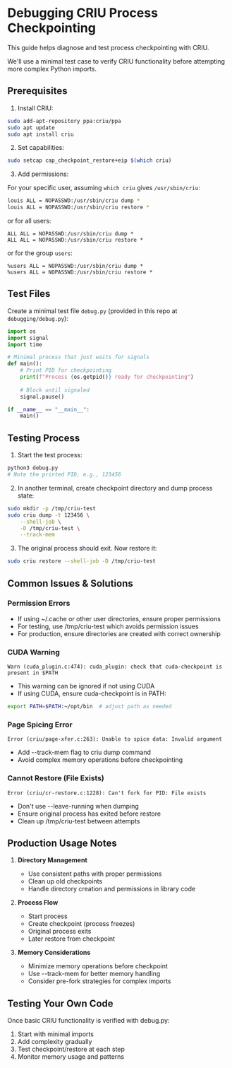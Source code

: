 # Debugging CRIU Process Checkpointing

This guide helps diagnose and test process checkpointing with CRIU.

We'll use a minimal test case to verify CRIU functionality before attempting more complex Python imports.

## Prerequisites

1. Install CRIU:
```bash
sudo add-apt-repository ppa:criu/ppa
sudo apt update
sudo apt install criu
```

2. Set capabilities:
```bash
sudo setcap cap_checkpoint_restore+eip $(which criu)
```

3. Add permissions:

For your specific user, assuming `which criu` gives `/usr/sbin/criu`:

```bash
louis ALL = NOPASSWD:/usr/sbin/criu dump *
louis ALL = NOPASSWD:/usr/sbin/criu restore *
```

or for all users:

```
ALL ALL = NOPASSWD:/usr/sbin/criu dump *
ALL ALL = NOPASSWD:/usr/sbin/criu restore *
```

or for the group `users`:

```
%users ALL = NOPASSWD:/usr/sbin/criu dump *
%users ALL = NOPASSWD:/usr/sbin/criu restore *
```

## Test Files

Create a minimal test file `debug.py` (provided in this repo at `debugging/debug.py`):

```python
import os
import signal
import time

# Minimal process that just waits for signals
def main():
    # Print PID for checkpointing
    print(f"Process {os.getpid()} ready for checkpointing")
    
    # Block until signaled
    signal.pause()

if __name__ == "__main__":
    main()
```

## Testing Process

1. Start the test process:
```bash
python3 debug.py
# Note the printed PID, e.g., 123456
```

2. In another terminal, create checkpoint directory and dump process state:
```bash
sudo mkdir -p /tmp/criu-test
sudo criu dump -t 123456 \
    --shell-job \
    -D /tmp/criu-test \
    --track-mem
```

3. The original process should exit. Now restore it:
```bash
sudo criu restore --shell-job -D /tmp/criu-test
```

## Common Issues & Solutions

### Permission Errors
- If using ~/.cache or other user directories, ensure proper permissions
- For testing, use /tmp/criu-test which avoids permission issues
- For production, ensure directories are created with correct ownership

### CUDA Warning
```
Warn (cuda_plugin.c:474): cuda_plugin: check that cuda-checkpoint is present in $PATH
```
- This warning can be ignored if not using CUDA
- If using CUDA, ensure cuda-checkpoint is in PATH:
```bash
export PATH=$PATH:~/opt/bin  # adjust path as needed
```

### Page Spicing Error
```
Error (criu/page-xfer.c:263): Unable to spice data: Invalid argument
```
- Add --track-mem flag to criu dump command
- Avoid complex memory operations before checkpointing

### Cannot Restore (File Exists)
```
Error (criu/cr-restore.c:1228): Can't fork for PID: File exists
```
- Don't use --leave-running when dumping
- Ensure original process has exited before restore
- Clean up /tmp/criu-test between attempts

## Production Usage Notes

1. **Directory Management**
   - Use consistent paths with proper permissions
   - Clean up old checkpoints
   - Handle directory creation and permissions in library code

2. **Process Flow**
   - Start process
   - Create checkpoint (process freezes)
   - Original process exits
   - Later restore from checkpoint

3. **Memory Considerations**
   - Minimize memory operations before checkpoint
   - Use --track-mem for better memory handling
   - Consider pre-fork strategies for complex imports

## Testing Your Own Code

Once basic CRIU functionality is verified with debug.py:
1. Start with minimal imports
2. Add complexity gradually
3. Test checkpoint/restore at each step
4. Monitor memory usage and patterns
